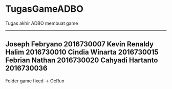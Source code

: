 # TugasGameADBO
Tugas akhir ADBO membuat game

---
Joseph Febryano 2016730007
Kevin Renaldy Halim 2016730010
Cindia Winarta 2016730015
Febrian Nathan 2016730020
Cahyadi Hartanto 2016730036
---
Folder game fixed -> OcRun